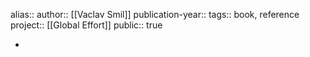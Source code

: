 alias::
author:: [[Vaclav Smil]] 
publication-year::
tags:: book, reference
project:: [[Global Effort]] 
public:: true

-